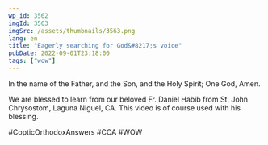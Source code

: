 ```yaml
---
wp_id: 3562
imgId: 3563
imgSrc: /assets/thumbnails/3563.png
lang: en
title: "Eagerly searching for God&#8217;s voice"
pubDate: 2022-09-01T23:18:00
tags: ["wow"]
---
```


<!-- page: 6 -->

<p>In the name of the Father, and the Son, and the Holy Spirit; One God, Amen.</p>
<p>We are blessed to learn from our beloved Fr. Daniel Habib from St. John Chrysostom, Laguna Niguel, CA. This video is of course used with his blessing.</p>
<p>#CopticOrthodoxAnswers #COA #WOW</p>
